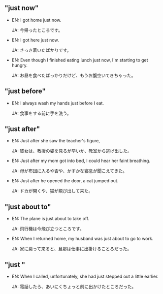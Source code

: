 ## "just now"

- EN: I got home just now.

  JA: 今帰ったところです。

- EN: I got here just now.

  JA: さっき着いたばかりです。

- EN: Even though I finished eating lunch just now, I'm starting to get hungry.

  JA: お昼を食べたばっかりだけど、もうお腹空いてきちゃった。

## "just before"

- EN: I always wash my hands just before I eat.

  JA: 食事をする前に手を洗う。

## "just after"

- EN: Just after she saw the teacher's figure,

  JA: 彼女は、教授の姿を見るが早いか、教室から逃げ出した。

- EN: Just after my mom got into bed, I could hear her faint breathing.

  JA: 母が布団に入るや否や、かすかな寝息が聞こえてきた。

- EN: Just after he opened the door, a cat jumped out.

  JA: ドカが開くや、猫が飛び出して来た。

## "just about to"

- EN: The plane is just about to take off.

  JA: 飛行機は今飛び立つところです。

- EN: When I returned home, my husband was just about to go to work.

  JA: 家に戻って来ると、旦那は仕事に出掛けることろだった。

## "just <ACTION> <TIME>"

- EN: When I called, unfortunately, she had just stepped out a little earlier.

  JA: 電話したら、あいにくちょっと前に出かけたところだった。
